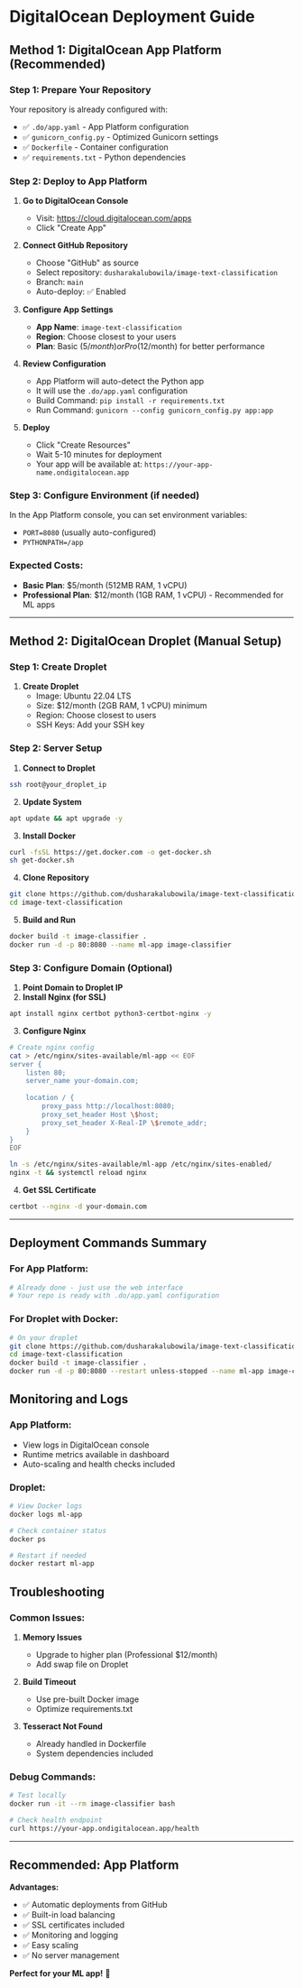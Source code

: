 # DigitalOcean Deployment Guide

## Method 1: DigitalOcean App Platform (Recommended)

### Step 1: Prepare Your Repository
Your repository is already configured with:
- ✅ `.do/app.yaml` - App Platform configuration
- ✅ `gunicorn_config.py` - Optimized Gunicorn settings
- ✅ `Dockerfile` - Container configuration
- ✅ `requirements.txt` - Python dependencies

### Step 2: Deploy to App Platform

1. **Go to DigitalOcean Console**
   - Visit: https://cloud.digitalocean.com/apps
   - Click "Create App"

2. **Connect GitHub Repository**
   - Choose "GitHub" as source
   - Select repository: `dusharakalubowila/image-text-classification`
   - Branch: `main`
   - Auto-deploy: ✅ Enabled

3. **Configure App Settings**
   - **App Name**: `image-text-classification`
   - **Region**: Choose closest to your users
   - **Plan**: Basic ($5/month) or Pro ($12/month) for better performance

4. **Review Configuration**
   - App Platform will auto-detect the Python app
   - It will use the `.do/app.yaml` configuration
   - Build Command: `pip install -r requirements.txt`
   - Run Command: `gunicorn --config gunicorn_config.py app:app`

5. **Deploy**
   - Click "Create Resources"
   - Wait 5-10 minutes for deployment
   - Your app will be available at: `https://your-app-name.ondigitalocean.app`

### Step 3: Configure Environment (if needed)

In the App Platform console, you can set environment variables:
- `PORT=8080` (usually auto-configured)
- `PYTHONPATH=/app`

### Expected Costs:
- **Basic Plan**: $5/month (512MB RAM, 1 vCPU)
- **Professional Plan**: $12/month (1GB RAM, 1 vCPU) - Recommended for ML apps

---

## Method 2: DigitalOcean Droplet (Manual Setup)

### Step 1: Create Droplet

1. **Create Droplet**
   - Image: Ubuntu 22.04 LTS
   - Size: $12/month (2GB RAM, 1 vCPU) minimum
   - Region: Choose closest to users
   - SSH Keys: Add your SSH key

### Step 2: Server Setup

1. **Connect to Droplet**
```bash
ssh root@your_droplet_ip
```

2. **Update System**
```bash
apt update && apt upgrade -y
```

3. **Install Docker**
```bash
curl -fsSL https://get.docker.com -o get-docker.sh
sh get-docker.sh
```

4. **Clone Repository**
```bash
git clone https://github.com/dusharakalubowila/image-text-classification.git
cd image-text-classification
```

5. **Build and Run**
```bash
docker build -t image-classifier .
docker run -d -p 80:8080 --name ml-app image-classifier
```

### Step 3: Configure Domain (Optional)

1. **Point Domain to Droplet IP**
2. **Install Nginx (for SSL)**
```bash
apt install nginx certbot python3-certbot-nginx -y
```

3. **Configure Nginx**
```bash
# Create nginx config
cat > /etc/nginx/sites-available/ml-app << EOF
server {
    listen 80;
    server_name your-domain.com;
    
    location / {
        proxy_pass http://localhost:8080;
        proxy_set_header Host \$host;
        proxy_set_header X-Real-IP \$remote_addr;
    }
}
EOF

ln -s /etc/nginx/sites-available/ml-app /etc/nginx/sites-enabled/
nginx -t && systemctl reload nginx
```

4. **Get SSL Certificate**
```bash
certbot --nginx -d your-domain.com
```

---

## Deployment Commands Summary

### For App Platform:
```bash
# Already done - just use the web interface
# Your repo is ready with .do/app.yaml configuration
```

### For Droplet with Docker:
```bash
# On your droplet
git clone https://github.com/dusharakalubowila/image-text-classification.git
cd image-text-classification
docker build -t image-classifier .
docker run -d -p 80:8080 --restart unless-stopped --name ml-app image-classifier
```

## Monitoring and Logs

### App Platform:
- View logs in DigitalOcean console
- Runtime metrics available in dashboard
- Auto-scaling and health checks included

### Droplet:
```bash
# View Docker logs
docker logs ml-app

# Check container status
docker ps

# Restart if needed
docker restart ml-app
```

## Troubleshooting

### Common Issues:

1. **Memory Issues**
   - Upgrade to higher plan (Professional $12/month)
   - Add swap file on Droplet

2. **Build Timeout**
   - Use pre-built Docker image
   - Optimize requirements.txt

3. **Tesseract Not Found**
   - Already handled in Dockerfile
   - System dependencies included

### Debug Commands:
```bash
# Test locally
docker run -it --rm image-classifier bash

# Check health endpoint
curl https://your-app.ondigitalocean.app/health
```

---

## Recommended: App Platform

**Advantages:**
- ✅ Automatic deployments from GitHub
- ✅ Built-in load balancing
- ✅ SSL certificates included
- ✅ Monitoring and logging
- ✅ Easy scaling
- ✅ No server management

**Perfect for your ML app!** 🚀
